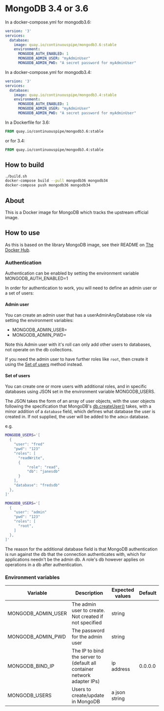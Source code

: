 # MongoDB 3.4 or 3.6

In a docker-compose.yml for mongodb3.6:
```yml
version: '3'
services:
  database:
    image: quay.io/continuouspipe/mongodb3.6:stable
    environment:
      MONGODB_AUTH_ENABLED: 1
      MONGODB_ADMIN_USER: "myAdminUser"
      MONGODB_ADMIN_PWD: "A secret password for myAdminUser"
```

In a docker-compose.yml for mongodb3.4:
```yml
version: '3'
services:
  database:
    image: quay.io/continuouspipe/mongodb3.4:stable
    environment:
      MONGODB_AUTH_ENABLED: 1
      MONGODB_ADMIN_USER: "myAdminUser"
      MONGODB_ADMIN_PWD: "A secret password for myAdminUser"
```

In a Dockerfile for 3.6:
```Dockerfile
FROM quay.io/continuouspipe/mongodb3.6:stable
```
or for 3.4:
```Dockerfile
FROM quay.io/continuouspipe/mongodb3.4:stable
```

## How to build
```bash
./build.sh
docker-compose build --pull mongodb36 mongodb34
docker-compose push mongodb36 mongodb34
```

## About

This is a Docker image for MongoDB which tracks the upstream official image.

## How to use

As this is based on the library MongoDB image, see their README on
[The Docker Hub](https://hub.docker.com/_/mongo/).

### Authentication

Authentication can be enabled by setting the environment variable MONGODB_AUTH_ENABLED=1

In order for authentication to work, you will need to define an admin user or a
set of users:

#### Admin user

You can create an admin user that has a userAdminAnyDatabase role via setting
the environment variables:

* MONGODB_ADMIN_USER=<admin user name>
* MONGODB_ADMIN_PWD=<admin user password>

Note this Admin user with it's roll can only add other users to databases, not
operate on the db collections.

If you need the admin user to have further roles like `root`, then create it
using the [Set of users](#set-of-users) method instead.

#### Set of users

You can create one or more users with additional roles, and in specific
databases using JSON set in the environment variable MONGODB_USERS.

The JSON takes the form of an array of user objects, with the user objects following
the specification that MongoDB's [db.createUser()](https://docs.mongodb.com/manual/reference/method/db.createUser/)
takes, with a minor addition of a `database` field, which defines what database
the user is created in. If not supplied, the user will be added to the `admin`
database.

e.g.

```bash
MONGODB_USERS='[
  {
    "user": "fred"
    "pwd": "123"
    "roles": [
      "readWrite",
      {
          "role": "read",
          "db": "janesdb"
      }
    ],
    "database": "fredsdb"
  },
]'
```

```bash
MONGODB_USERS='[
  {
    "user": "admin"
    "pwd": "123"
    "roles": [
      "root",
    ]
  },
]'
```


The reason for the additional database field is that MongoDB authentication is
run against the db that the connection authenticates with, which for applications
needn't be the admin db. A role's db however applies on operations in a db after
authentication.

### Environment variables

Variable | Description | Expected values | Default
--- | --- | --- | ----
MONGODB_ADMIN_USER | The admin user to create. Not created if not specified | string |
MONGODB_ADMIN_PWD  | The password for the admin user | string |
MONGODB_BIND_IP | The IP to bind the server to (default all container network adapter IPs) | ip address | 0.0.0.0
MONGODB_USERS | Users to create/update in MongoDB | a json string

